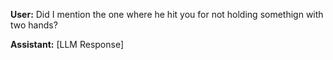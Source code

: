 **User:**
Did I mention the one where he hit you for not holding somethign with two hands?

**Assistant:**
[LLM Response]

